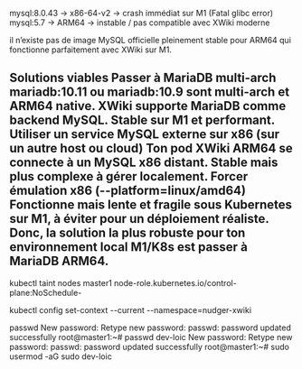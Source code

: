 mysql:8.0.43 → x86-64-v2 → crash immédiat sur M1 (Fatal glibc error)
mysql:5.7 → ARM64 → instable / pas compatible avec XWiki moderne

il n’existe pas de image MySQL officielle pleinement stable pour ARM64 qui fonctionne parfaitement avec XWiki sur M1.

Solutions viables
Passer à MariaDB multi-arch
	mariadb:10.11 ou mariadb:10.9 sont multi-arch et ARM64 native.
	XWiki supporte MariaDB comme backend MySQL.
	Stable sur M1 et performant.
Utiliser un service MySQL externe sur x86 (sur un autre host ou cloud)
	Ton pod XWiki ARM64 se connecte à un MySQL x86 distant.
	Stable mais plus complexe à gérer localement.
Forcer émulation x86 (--platform=linux/amd64)
	Fonctionne mais lente et fragile sous Kubernetes sur M1, à éviter pour un déploiement réaliste.
Donc, la solution la plus robuste pour ton environnement local M1/K8s est passer à MariaDB ARM64.
-----------
kubectl taint nodes master1 node-role.kubernetes.io/control-plane:NoSchedule-

kubectl config set-context --current --namespace=nudger-xwiki

passwd
New password:
Retype new password:
passwd: password updated successfully
root@master1:~# passwd dev-loic
New password:
Retype new password:
passwd: password updated successfully
root@master1:~#
sudo usermod -aG sudo dev-loic
